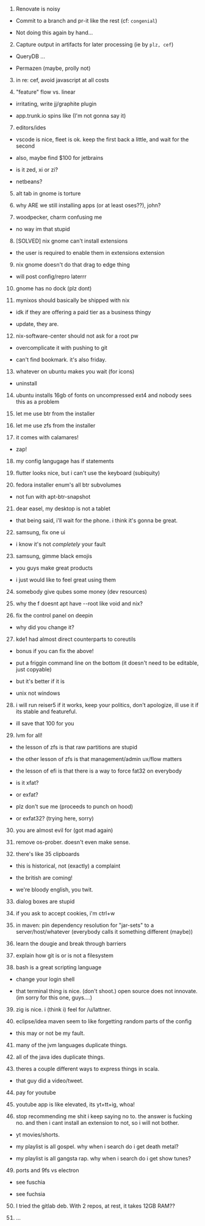 
1. Renovate is noisy

  - Commit to a branch and pr-it like the rest (cf: `congenial`)

  - Not doing this again by hand...

2. Capture output in artifacts for later processing (ie by `plz, cef`)

  - QueryDB ...

  - Permazen (maybe, prolly not)

3. in re: cef, avoid javascript at all costs

4. "feature" flow vs. linear

  - irritating, write jj/graphite plugin

  - app.trunk.io spins like (I'm not gonna say it)
  
7. editors/ides

  - vscode is nice, fleet is ok.  keep the first back a little, and wait for the second

  - also, maybe find $100 for jetbrains

  - is it zed, xi or zi?

  - netbeans?

5. alt tab in gnome is torture

6. why ARE we still installing apps (or at least oses??), john?

7. woodpecker, charm confusing me

  - no way im that stupid

8. [SOLVED] nix gnome can't install extensions

  - the user is required to enable them in extensions extension

9. nix gnome doesn't do that drag to edge thing

  - will post config/repro laterrr

10. gnome has no dock (plz dont)

11. mynixos should basically be shipped with nix

   - idk if they are offering a paid tier as a business thingy

   - update, they are.

12. nix-software-center should not ask for a root pw

  - overcomplicate it with pushing to git

  - can't find bookmark. it's also friday.

13. whatever on ubuntu makes you wait (for icons)

  - uninstall

14. ubuntu installs 16gb of fonts on uncompressed ext4 and nobody sees this as a problem

15. let me use btr from the installer

16. let me use zfs from the installer

17. it comes with calamares!

  - zap!

18. my config langugage has if statements

19. flutter looks nice, but i can't use the keyboard (subiquity)

20. fedora installer enum's all btr subvolumes

  - not fun with apt-btr-snapshot

21. dear easel, my desktop is not a tablet

  - that being said, i'll wait for the phone. i think it's gonna be great.

22. samsung, fix one ui

  - i know it's not _completely_ your fault

23. samsung, gimme black emojis

  - you guys make great products

  - i just would like to feel great using them

24. somebody give qubes some money (dev resources)

25. why the f doesnt apt have --root like void and nix?

26. fix the control panel on deepin

  - why did you change it?

27. kde1 had almost direct counterparts to coreutils 

  - bonus if you can fix the above!

  - put a friggin command line on the bottom (it doesn't need to be editable, just copyable)

  - but it's better if it is

  - unix not windows

28. i will run reiser5 if it works, keep your politics, don't apologize, ill use it if its stable and featureful.

  - ill save that 100 for you

29. lvm for all!

  - the lesson of zfs is that raw partitions are stupid

  - the other lesson of zfs is that management/admin ux/flow matters

  - the lesson of efi is that there is a way to force fat32 on everybody

  - is it xfat?

  - or exfat?

  - plz don't sue me (proceeds to punch on hood)

  - or exfat32? (trying here, sorry)

30. you are almost evil for (got mad again)

31. remove os-prober.  doesn't even make sense.

32. there's like 35 clipboards

  - this is historical, not (exactly) a complaint

  - the british are coming!

  - we're bloody english, you twit.

33. dialog boxes are stupid

34. if you ask to accept cookies, i'm ctrl+w

35. in maven: pin dependency resolution for "jar-sets" to a server/host/whatever (everybody calls it something different (maybe))

36. learn the dougie and break through barriers

37. explain how git is or is not a filesystem

38. bash is a great scripting language

  - change your login shell

  - that terminal thing is nice.  (don't shoot.)  open source does not innovate. (im sorry for this one, guys....)

39. zig is nice. i (think i) feel for /u/lattner.

40. eclipse/idea maven seem to like forgetting random parts of the config

  - this may or not be my fault.

41. many of the jvm languages duplicate things.

42. all of the java ides duplicate things.

43. theres a couple different ways to express things in scala.

  - that guy did a video/tweet.

44. pay for youtube

45. youtube app is like elevated, its yt+tt+ig, whoa!

47. stop recommending me shit i keep saying no to. the answer is fucking no. and then i cant install an extension to not, so i will not bother.

  - yt movies/shorts.

  - my playlist is all gospel. why when i search do i get death metal?

  - my playlist is all gangsta rap.  why when i search do i get show tunes?

49. ports and 9fs vs electron

  - see fuschia

  - see fuchsia

50. I tried the gitlab deb.  With 2 repos, at rest, it takes 12GB RAM??

18. ...
